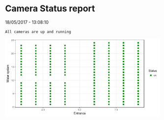 Camera Status report
================
18/05/2017 - 13:08:10

    All cameras are up and running

![](camreport_files/figure-markdown_github/unnamed-chunk-2-1.png)
